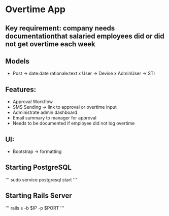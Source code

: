 # Overtime App

## Key requirement: company needs documentationthat salaried employees did or did not get overtime each week

## Models
- Post -> date:date rationale:text
x User -> Devise
x AdminUser -> STI

## Features:
- Approval Workflow
- SMS Sending -> link to approval or overtime input
- Administrate admin dashboard
- Email summary to manager for approval
- Needs to be documented if employee did not log overtime

## UI:
- Bootstrap -> formatting

## Starting PostgreSQL
'''
sudo service postgresql start
'''

## Starting Rails Server
'''
rails s -b $IP -p $PORT
'''
